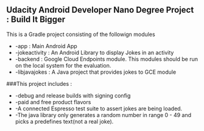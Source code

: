 ## Udacity Android Developer Nano Degree Project : Build It Bigger

 This is a Gradle project consisting of the followign modules
 
* -app : Main Android App
* -jokeactivity : An Android Library to display Jokes in an activity
* -backend : Google Cloud Endpoints module. This modules should be run on the local system for the evaluation.
* -libjavajokes : A Java project that provides jokes to GCE module
 
 ###This project includes :
 
 * -debug and release builds with signing config
 * -paid and free product flavors
 * -A connected Espresso test suite to assert jokes are being loaded.
 * -The java library only generates a random number in range 0 - 49 and picks a predefines text(not a real joke).
 
 
 
 


